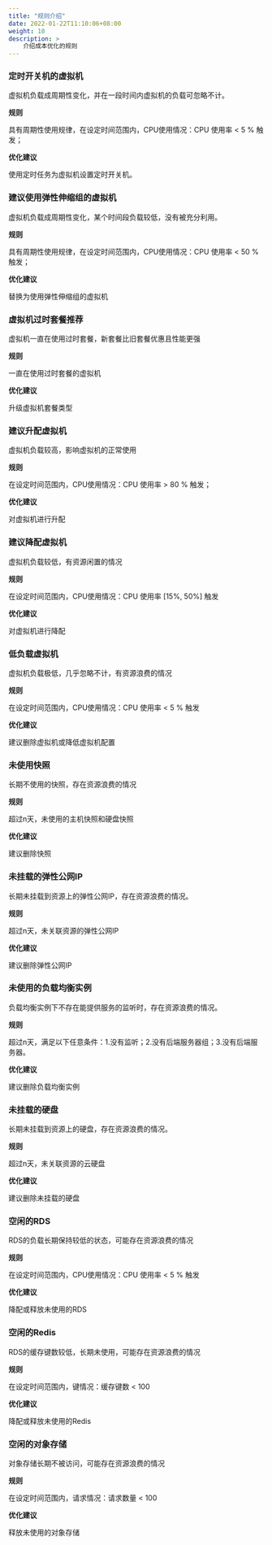 ```yaml
---
title: "规则介绍"
date: 2022-01-22T11:10:06+08:00
weight: 10
description: >
    介绍成本优化的规则
---
```


### 定时开关机的虚拟机

虚拟机负载成周期性变化，并在一段时间内虚拟机的负载可忽略不计。

**规则**

具有周期性使用规律，在设定时间范围内，CPU使用情况：CPU 使用率 < 5 % 触发；

**优化建议**

使用定时任务为虚拟机设置定时开关机。

### 建议使用弹性伸缩组的虚拟机

虚拟机负载成周期性变化，某个时间段负载较低，没有被充分利用。

**规则**

具有周期性使用规律，在设定时间范围内，CPU使用情况：CPU 使用率 < 50 % 触发；

**优化建议**

替换为使用弹性伸缩组的虚拟机

### 虚拟机过时套餐推荐

虚拟机一直在使用过时套餐，新套餐比旧套餐优惠且性能更强

**规则**

一直在使用过时套餐的虚拟机

**优化建议**

升级虚拟机套餐类型

### 建议升配虚拟机

虚拟机负载较高，影响虚拟机的正常使用

**规则**

在设定时间范围内，CPU使用情况：CPU 使用率 > 80 % 触发；

**优化建议**

对虚拟机进行升配

### 建议降配虚拟机

虚拟机负载较低，有资源闲置的情况

**规则**

在设定时间范围内，CPU使用情况：CPU 使用率 [15%, 50%] 触发

**优化建议**

对虚拟机进行降配

### 低负载虚拟机

虚拟机负载极低，几乎忽略不计，有资源浪费的情况

**规则**

在设定时间范围内，CPU使用情况：CPU 使用率 < 5 % 触发

**优化建议**

建议删除虚拟机或降低虚拟机配置

### 未使用快照

长期不使用的快照，存在资源浪费的情况

**规则**

超过n天，未使用的主机快照和硬盘快照

**优化建议**

建议删除快照

### 未挂载的弹性公网IP

长期未挂载到资源上的弹性公网IP，存在资源浪费的情况。

**规则**

超过n天，未关联资源的弹性公网IP

**优化建议**

建议删除弹性公网IP

### 未使用的负载均衡实例

负载均衡实例下不存在能提供服务的监听时，存在资源浪费的情况。

**规则**

超过n天，满足以下任意条件：1.没有监听；2.没有后端服务器组；3.没有后端服务器。

**优化建议**

建议删除负载均衡实例

### 未挂载的硬盘

长期未挂载到资源上的硬盘，存在资源浪费的情况。

**规则**

超过n天，未关联资源的云硬盘

**优化建议**

建议删除未挂载的硬盘

### 空闲的RDS

RDS的负载长期保持较低的状态，可能存在资源浪费的情况

**规则**

在设定时间范围内，CPU使用情况：CPU 使用率 < 5 % 触发

**优化建议**

降配或释放未使用的RDS

### 空闲的Redis

RDS的缓存键数较低，长期未使用，可能存在资源浪费的情况

**规则**

在设定时间范围内，键情况：缓存键数 < 100

**优化建议**

降配或释放未使用的Redis

### 空闲的对象存储

对象存储长期不被访问，可能存在资源浪费的情况

**规则**

在设定时间范围内，请求情况：请求数量 < 100 

**优化建议**

释放未使用的对象存储